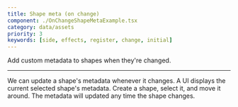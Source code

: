 ```yaml
---
title: Shape meta (on change)
component: ./OnChangeShapeMetaExample.tsx
category: data/assets
priority: 3
keywords: [side, effects, register, change, initial]
---
```


Add custom metadata to shapes when they're changed.

---

We can update a shape's metadata whenever it changes. A UI displays the current selected shape's metadata. Create a shape, select it, and move it around. The metadata will updated any time the shape changes.
